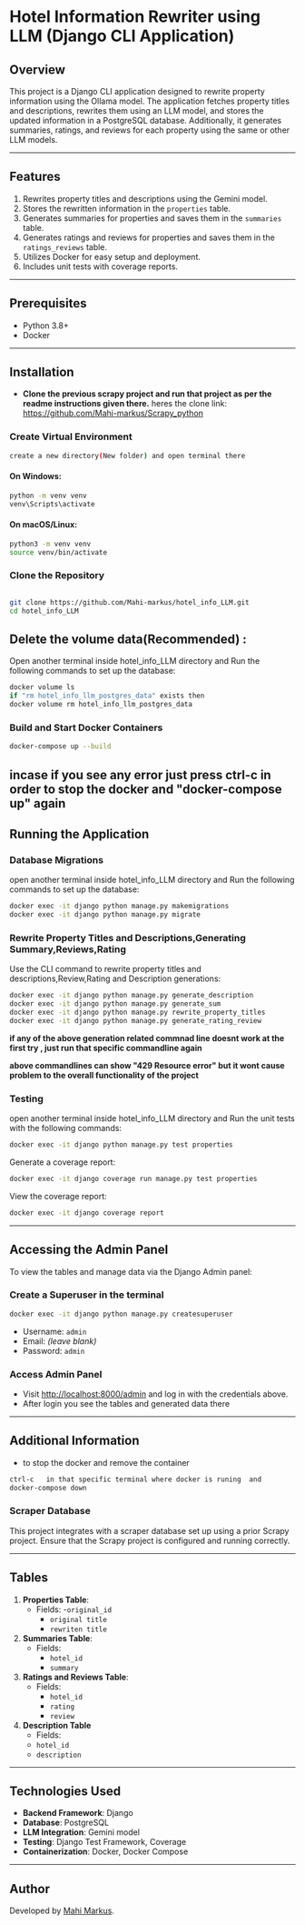 # Hotel Information Rewriter using LLM (Django CLI Application)

## Overview

This project is a Django CLI application designed to rewrite property information using the Ollama model. The application fetches property titles and descriptions, rewrites them using an LLM model, and stores the updated information in a PostgreSQL database. Additionally, it generates summaries, ratings, and reviews for each property using the same or other LLM models.

---

## Features

1. Rewrites property titles and descriptions using the Gemini model.
2. Stores the rewritten information in the `properties` table.
3. Generates summaries for properties and saves them in the `summaries` table.
4. Generates ratings and reviews for properties and saves them in the `ratings_reviews` table.
5. Utilizes Docker for easy setup and deployment.
6. Includes unit tests with coverage reports.

---

## Prerequisites

- Python 3.8+
- Docker

---

## Installation

- **Clone the previous scrapy project and run that project as per the readme instructions given there.**
  heres the clone link: https://github.com/Mahi-markus/Scrapy_python

### Create Virtual Environment

```bash
create a new directory(New folder) and open terminal there
```

#### On Windows:

```bash
python -m venv venv
venv\Scripts\activate
```

#### On macOS/Linux:

```bash
python3 -m venv venv
source venv/bin/activate
```

### Clone the Repository

```bash

git clone https://github.com/Mahi-markus/hotel_info_LLM.git
cd hotel_info_LLM
```

## Delete the volume data(Recommended) :

Open another terminal inside hotel_info_LLM directory and Run the following commands to set up the database:

```bash
docker volume ls
if "rm hotel_info_llm_postgres_data" exists then 
docker volume rm hotel_info_llm_postgres_data

```

### Build and Start Docker Containers

```bash
docker-compose up --build
```
**incase if you see any error just press ctrl-c in order to stop the docker and "docker-compose up" again**
---

## Running the Application

### Database Migrations

open another terminal inside hotel_info_LLM directory and Run the following commands to set up the database:

```bash
docker exec -it django python manage.py makemigrations
docker exec -it django python manage.py migrate
```

### Rewrite Property Titles and Descriptions,Generating Summary,Reviews,Rating

Use the CLI command to rewrite property titles and descriptions,Review,Rating and Description generations:

```bash
docker exec -it django python manage.py generate_description
docker exec -it django python manage.py generate_sum
docker exec -it django python manage.py rewrite_property_titles
docker exec -it django python manage.py generate_rating_review
```

**if any of the above generation related commnad line doesnt work at the first try , just run that specific commandline again**

**above commandlines can show "429 Resource error" but it wont cause problem to the overall functionality of the project** 

### Testing

open another terminal inside hotel_info_LLM directory and Run the unit tests with the following commands:

```bash
docker exec -it django python manage.py test properties
```

Generate a coverage report:

```bash
docker exec -it django coverage run manage.py test properties
```

View the coverage report:

```bash
docker exec -it django coverage report
```

---

## Accessing the Admin Panel

To view the tables and manage data via the Django Admin panel:

### Create a Superuser in the terminal

```bash
docker exec -it django python manage.py createsuperuser
```

- Username: `admin`
- Email: _(leave blank)_
- Password: `admin`

### Access Admin Panel

- Visit [http://localhost:8000/admin](http://localhost:8000/admin) and log in with the credentials above.
- After login you see the tables and generated data there

---

## Additional Information

- to stop the docker and remove the container

```bash
ctrl-c   in that specific terminal where docker is runing  and 
docker-compose down
```

### Scraper Database

This project integrates with a scraper database set up using a prior Scrapy project. Ensure that the Scrapy project is configured and running correctly.

---

## Tables

1. **Properties Table**:
   - Fields: -`original_id`
     - `original title`
     - `rewriten title`
2. **Summaries Table**:
   - Fields:
     - `hotel_id`
     - `summary`
3. **Ratings and Reviews Table**:
   - Fields:
     - `hotel_id`
     - `rating`
     - `review`
4. **Description Table**
   - Fields:
   - `hotel_id`
   - `description`

---

## Technologies Used

- **Backend Framework**: Django
- **Database**: PostgreSQL
- **LLM Integration**: Gemini model
- **Testing**: Django Test Framework, Coverage
- **Containerization**: Docker, Docker Compose

---

## Author

Developed by [Mahi Markus](mailto:mrahman61142@gmail.com).
